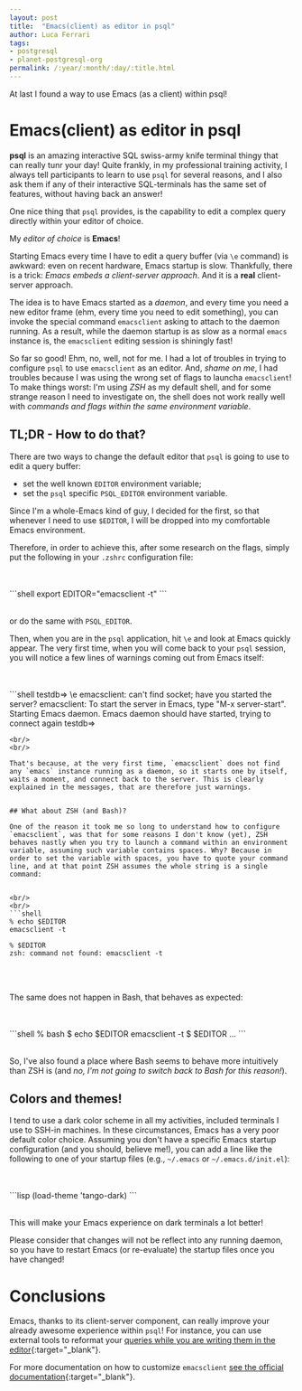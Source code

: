 ```yaml
---
layout: post
title:  "Emacs(client) as editor in psql"
author: Luca Ferrari
tags:
- postgresql
- planet-postgresql-org
permalink: /:year/:month/:day/:title.html
---
```

At last I found a way to use Emacs (as a client) within psql!

# Emacs(client) as editor in psql

**psql** is an amazing interactive SQL swiss-army knife terminal thingy that can really tunr your day! Quite frankly, in my professional training activity, I always tell participants to learn to use `psql` for several reasons, and I also ask them if any of their interactive SQL-terminals has the same set of features, without having back an answer!


One nice thing that `psql` provides, is the capability to edit a complex query directly within your editor of choice.

My *editor of choice* is **Emacs**!

Starting Emacs every time I have to edit a query buffer (via `\e` command) is awkward: even on recent hardware, Emacs startup is slow.
Thankfully, there is a trick: *Emacs embeds a client-server approach*. And it is a **real** client-server approach.

The idea is to have Emacs started as a *daemon*, and every time you need a new editor frame (ehm, every time you need to edit something), you can invoke the special command `emacsclient` asking to attach to the daemon running. As a result, while the daemon startup is as slow as a normal `emacs` instance is, the `emacsclient` editing session is shiningly fast!

So far so good! Ehm, no, well, not for me. I had a lot of troubles in trying to configure `psql` to use `emacsclient` as an editor. And, *shame on me*, I had troubles because I was using the wrong set of flags to launcha `emacsclient`! To make things worst: I'm using *ZSH* as my default shell, and for some strange reason I need to investigate on, the shell does not work really well with *commands and flags within the same environment variable*.

## TL;DR - How to do that?

There are two ways to change the default editor that `psql` is going to use to edit a query buffer:
- set the well known `EDITOR` environment variable;
- set the `psql` specific `PSQL_EDITOR` environment variable.

Since I'm a whole-Emacs kind of guy, I decided for the first, so that whenever I need to use `$EDITOR`, I will be dropped into my comfortable Emacs environment.

Therefore, in order to achieve this, after some research on the flags, simply put the following in your `.zshrc` configuration file:

<br/>
<br/>
```shell
export EDITOR="emacsclient -t"
```
<br/>
<br/>

or do the same with `PSQL_EDITOR`.

Then, when you are in the `psql` application, hit `\e` and look at Emacs quickly appear. The very first time, when you will come back to your `psql` session, you will notice a few lines of warnings coming out from Emacs itself:

<br/>
<br/>
```shell
testdb=> \e
emacsclient: can't find socket; have you started the server?
emacsclient: To start the server in Emacs, type "M-x server-start".
Starting Emacs daemon.
Emacs daemon should have started, trying to connect again
testdb=>

```
<br/>
<br/>

That's because, at the very first time, `emacsclient` does not find any `emacs` instance running as a daemon, so it starts one by itself, waits a moment, and connect back to the server. This is clearly explained in the messages, that are therefore just warnings.


## What about ZSH (and Bash)?

One of the reason it took me so long to understand how to configure `emacsclient`, was that for some reasons I don't know (yet), ZSH behaves nastly when you try to launch a command within an environment variable, assuming such variable contains spaces. Why? Because in order to set the variable with spaces, you have to quote your command line, and at that point ZSH assumes the whole string is a single command:


<br/>
<br/>
```shell
% echo $EDITOR
emacsclient -t

% $EDITOR
zsh: command not found: emacsclient -t
```
<br/>
<br/>


The same does not happen in Bash, that behaves as expected:


<br/>
<br/>
```shell
% bash
$ echo $EDITOR
emacsclient -t
$ $EDITOR
...
```
<br/>
<br/>

So, I've also found a place where Bash seems to behave more intuitively than ZSH is (and *no, I'm not going to switch back to Bash for this reason!*).


## Colors and themes!

I tend to use a dark color scheme in all my activities, included terminals I use to SSH-in machines. In these circumstances, Emacs has a very poor default color choice.
Assuming you don't have a specific Emacs startup configuration (and you should, believe me!), you can add a line like the following to one of your startup files (e.g., `~/.emacs` or `~/.emacs.d/init.el`):

<br/>
<br/>
```lisp
(load-theme 'tango-dark)
```
<br/>
<br/>

This will make your Emacs experience on dark terminals a lot better!

Please consider that changes will not be reflect into any running daemon, so you have to restart Emacs (or re-evaluate) the startup files once you have changed!


# Conclusions

Emacs, thanks to its client-server component, can really improve your already awesome experience within `psql`!
For instance, you can use external tools to reformat your [queries while you are writing them in the editor](https://fluca1978.github.io/2022/04/13/EmacsPgFormatter.html){:target="_blank"}.

For more documentation on how to customize `emacsclient` [see the official documentation](https://www.emacswiki.org/emacs/EmacsClient){:target="_blank"}.
